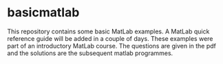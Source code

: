 # basicmatlab
This repository contains some basic MatLab examples. A MatLab quick reference guide will be added in a couple of days.
These examples were part of an introductory MatLab course. The questions are given in the pdf and the solutions are the subsequent matlab programmes.
